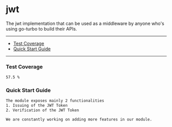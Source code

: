 # jwt
The jwt implementation that can be used as a middleware by anyone who's using go-turbo to build their APIs.

---

- [Test Coverage](#test-coverage)
- [Quick Start Guide](#quick-start-guide)
---

### Test Coverage

```bash
57.5 %
```

### Quick Start Guide

```bash
The module exposes mainly 2 functionalities
1. Issuing of the JWT Token
2. Verification of the JWT Token

We are constantly working on adding more features in our module.
```
